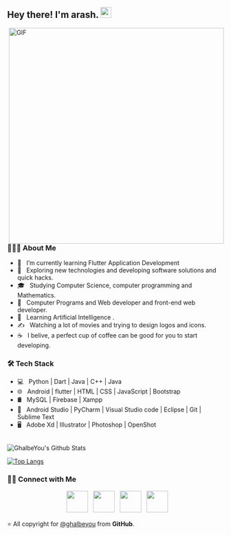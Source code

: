 <h2> Hey there! I'm arash. <img src="https://github.com/souvikguria98/souvikguria98/blob/master/Hi.gif" width="25"></h2>
<img align="right" alt="GIF" src="https://raw.githubusercontent.com/GhalbeYou/GhalbeYou/master/gif3.gif" width="500"/>

<h3> 👨🏻‍💻 About Me </h3>

- 🔭 &nbsp; I’m currently learning Flutter Application Development
- 🤔 &nbsp; Exploring new technologies and developing software solutions and quick hacks.
- 🎓 &nbsp; Studying Computer Science, computer programming and Mathematics.
- 💼 &nbsp; Computer Programs and Web developer and front-end web developer.
- 🌱 &nbsp; Learning Artificial Intelligence .
- ✍️ &nbsp; Watching a lot of movies and trying to design logos and icons.
- ☕ &nbsp; I belive, a perfect cup of coffee can be good for you to start developing. 

<h3>🛠 Tech Stack</h3>

- 💻 &nbsp; Python | Dart | Java | C++  | Java
- 🌐 &nbsp; Android | flutter | HTML | CSS | JavaScript | Bootstrap 
- 🛢 &nbsp; MySQL | Firebase | Xampp
- 🔧 &nbsp; Android Studio | PyCharm | Visual Studio code | Eclipse | Git | Sublime Text
- 🖥 &nbsp; Adobe Xd | Illustrator | Photoshop | OpenShot

<br>

<img align="center" src="https://github-readme-stats.vercel.app/api?username=GhalbeYou&include_all_commits=true&count_private=true&show_icons=true&line_height=20&title_color=7A7ADB&icon_color=2234AE&text_color=D3D3D3&bg_color=0,000000,130F40" alt="GhalbeYou's Github Stats">

</br>

[![Top Langs](https://github-readme-stats.vercel.app/api/top-langs/?username=GhalbeYou&layout=compact&text_color=daf7dc&bg_color=151515)](https://github.com/GhalbeYou/github-readme-stats)


<h3> 🤝🏻 Connect with Me </h3>

<p align="center">
&nbsp; <a href="https://twitter.com/AminiAccount" target="_blank" rel="noopener noreferrer"><img src="https://img.icons8.com/plasticine/100/000000/twitter.png" width="50" /></a>  
&nbsp; <a href="https://www.instagram.com/" target="_blank" rel="noopener noreferrer"><img src="https://img.icons8.com/plasticine/100/000000/instagram-new.png" width="50" /></a>  
&nbsp; <a href="https://www.linkedin.com/" target="_blank" rel="noopener noreferrer"><img src="https://img.icons8.com/plasticine/100/000000/linkedin.png" width="50" /></a>
&nbsp; <a href="mailto:arashaminiasdf@gmail.com" target="_blank" rel="noopener noreferrer"><img src="https://img.icons8.com/plasticine/100/000000/gmail.png"  width="50" /></a>
</p>

⭐️ All copyright for [@ghalbeyou](https://github.com/ghalbeyou) from **GitHub**.
